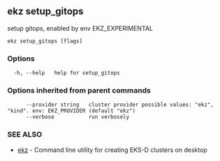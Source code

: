 ## ekz setup_gitops

setup gitops, enabled by env EKZ_EXPERIMENTAL

```
ekz setup_gitops [flags]
```

### Options

```
  -h, --help   help for setup_gitops
```

### Options inherited from parent commands

```
      --provider string   cluster provider possible values: "ekz", "kind". env: EKZ_PROVIDER (default "ekz")
      --verbose           run verbosely
```

### SEE ALSO

* [ekz](ekz.md)	 - Command line utility for creating EKS-D clusters on desktop

